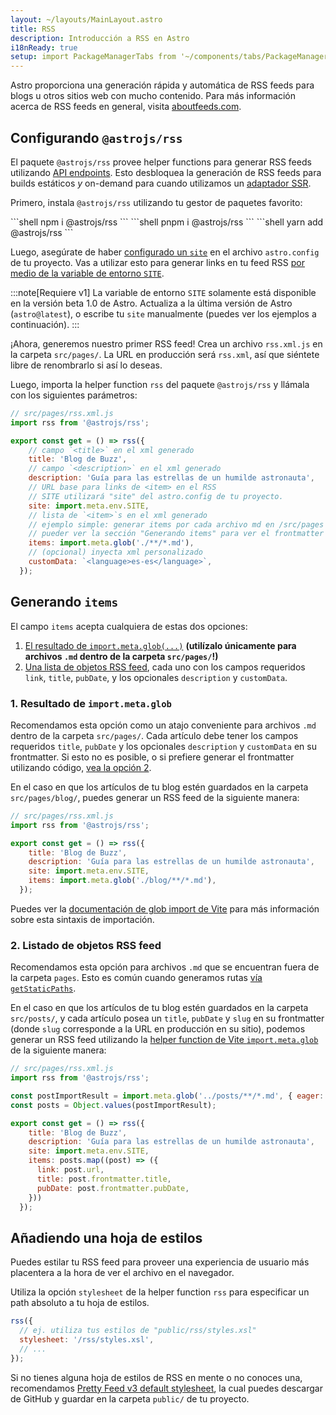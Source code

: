 ```yaml
---
layout: ~/layouts/MainLayout.astro
title: RSS
description: Introducción a RSS en Astro
i18nReady: true
setup: import PackageManagerTabs from '~/components/tabs/PackageManagerTabs.astro'
---
```


Astro proporciona una generación rápida y automática de RSS feeds para blogs u otros sitios web con mucho contenido. Para más información acerca de RSS feeds en general, visita [aboutfeeds.com](https://aboutfeeds.com/).

## Configurando `@astrojs/rss`

El paquete `@astrojs/rss` provee helper functions para generar RSS feeds utilizando [API endpoints](/es/core-concepts/astro-pages/#páginas-no-html). Esto desbloquea la generación de RSS feeds para builds estáticos _y_ on-demand para cuando utilizamos un [adaptador SSR](/es/guides/server-side-rendering/#habilitando-ssr-en-su-proyecto).

Primero, instala `@astrojs/rss` utilizando tu gestor de paquetes favorito:

<PackageManagerTabs>
  <Fragment slot="npm">
  ```shell
  npm i @astrojs/rss
  ```
  </Fragment>
  <Fragment slot="pnpm">
  ```shell
  pnpm i @astrojs/rss
  ```
  </Fragment>
  <Fragment slot="yarn">
  ```shell
  yarn add @astrojs/rss
  ```
  </Fragment>
</PackageManagerTabs>

Luego, asegúrate de haber [configurado un `site`](/es/reference/configuration-reference/#site) en el archivo `astro.config` de tu proyecto. Vas a utilizar esto para generar links en tu feed RSS [por medio de la variable de entorno `SITE`](/es/guides/environment-variables/#variables-de-entorno-predeterminadas).

:::note[Requiere v1]
La variable de entorno `SITE` solamente está disponible en la versión beta 1.0 de Astro. Actualiza a la última versión de Astro (`astro@latest`), o escribe tu `site` manualmente (puedes ver los ejemplos a continuación).
:::

¡Ahora, generemos nuestro primer RSS feed! Crea un archivo `rss.xml.js` en la carpeta `src/pages/`. La URL en producción será `rss.xml`, así que siéntete libre de renombrarlo si así lo deseas.

Luego, importa la helper function `rss` del paquete `@astrojs/rss` y llámala con los siguientes parámetros:

```js
// src/pages/rss.xml.js
import rss from '@astrojs/rss';

export const get = () => rss({
    // campo `<title>` en el xml generado
    title: 'Blog de Buzz',
    // campo `<description>` en el xml generado
    description: 'Guía para las estrellas de un humilde astronauta',
    // URL base para links de <item> en el RSS
    // SITE utilizará "site" del astro.config de tu proyecto.
    site: import.meta.env.SITE,
    // lista de `<item>`s en el xml generado
    // ejemplo simple: generar items por cada archivo md en /src/pages
    // pueder ver la sección "Generando items" para ver el frontmatter requerido y casos de uso avanzados
    items: import.meta.glob('./**/*.md'),
    // (opcional) inyecta xml personalizado
    customData: `<language>es-es</language>`,
  });
```

## Generando `items`

El campo `items` acepta cualquiera de estas dos opciones:

1. [El resultado de `import.meta.glob(...)`](#1-resultado-de-importmetaglob) **(utilízalo únicamente para archivos `.md` dentro de la carpeta `src/pages/`!)**
2. [Una lista de objetos RSS feed](#2-listado-de-objetos-rss-feed), cada uno con los campos requeridos `link`, `title`, `pubDate`, y los opcionales `description` y `customData`.

### 1. Resultado de `import.meta.glob`

Recomendamos esta opción como un atajo conveniente para archivos `.md` dentro de la carpeta `src/pages/`. Cada artículo debe tener los campos requeridos `title`, `pubDate` y los opcionales `description` y `customData` en su frontmatter. Si esto no es posible, o si prefiere generar el frontmatter utilizando código, [vea la opción 2](#2-listado-de-objetos-rss-feed).

En el caso en que los artículos de tu blog estén guardados en la carpeta `src/pages/blog/`, puedes generar un RSS feed de la siguiente manera:

```js
// src/pages/rss.xml.js
import rss from '@astrojs/rss';

export const get = () => rss({
    title: 'Blog de Buzz',
    description: 'Guía para las estrellas de un humilde astronauta',
    site: import.meta.env.SITE,
    items: import.meta.glob('./blog/**/*.md'),
  });
```

Puedes ver la [documentación de glob import de Vite](https://vitejs.dev/guide/features.html#glob-import) para más información sobre esta sintaxis de importación.

### 2. Listado de objetos RSS feed

Recomendamos esta opción para archivos `.md` que se encuentran fuera de la carpeta `pages`. Esto es común cuando generamos rutas [vía `getStaticPaths`](/es/reference/api-reference/#getstaticpaths).

En el caso en que los artículos de tu blog estén guardados en la carpeta `src/posts/`, y cada artículo posea un `title`, `pubDate` y `slug` en su frontmatter (donde `slug` corresponde a la URL en producción en su sitio), podemos generar un RSS feed utilizando la [helper function de Vite `import.meta.glob`](https://vitejs.dev/guide/features.html#glob-import) de la siguiente manera:

```js
// src/pages/rss.xml.js
import rss from '@astrojs/rss';

const postImportResult = import.meta.glob('../posts/**/*.md', { eager: true });
const posts = Object.values(postImportResult);

export const get = () => rss({
    title: 'Blog de Buzz',
    description: 'Guía para las estrellas de un humilde astronauta',
    site: import.meta.env.SITE,
    items: posts.map((post) => ({
      link: post.url,
      title: post.frontmatter.title,
      pubDate: post.frontmatter.pubDate,
    }))
  });
```

## Añadiendo una hoja de estilos

Puedes estilar tu RSS feed para proveer una experiencia de usuario más placentera a la hora de ver el archivo en el navegador.

Utiliza la opción `stylesheet` de la helper function `rss` para especificar un path absoluto a tu hoja de estilos.

```js
rss({
  // ej. utiliza tus estilos de "public/rss/styles.xsl"
  stylesheet: '/rss/styles.xsl',
  // ...
});
```

Si no tienes alguna hoja de estilos de RSS en mente o no conoces una, recomendamos [Pretty Feed v3 default stylesheet](https://github.com/genmon/aboutfeeds/blob/main/tools/pretty-feed-v3.xsl), la cual puedes descargar de GitHub y guardar en la carpeta `public/` de tu proyecto.
